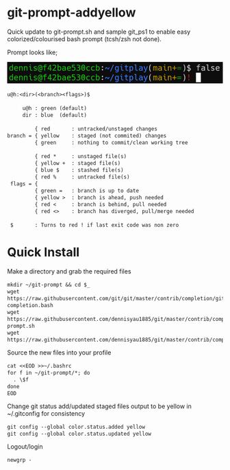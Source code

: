 git-prompt-addyellow
====================

Quick update to git-prompt.sh and sample git_ps1 to enable easy colorized/colourised bash prompt (tcsh/zsh not done).

Prompt looks like;

![dennis@f42bae530ccb:~/gitplay(main*%=)$](https://raw.githubusercontent.com/dennisyau1885/git/master/contrib/completion/git-prompt-moreyellow.gif)

```
u@h:<dir>(<branch><flags>)$

     u@h : green (default)
     dir : blue  (default)
 
         { red       : untracked/unstaged changes
branch = { yellow    : staged (not commited) changes
         { green     : nothing to commit/clean working tree
 
         { red *     : unstaged file(s)
         { yellow +  : staged file(s)
         { blue $    : stashed file(s)
         { red %     : untracked file(s)
 flags = { 
         { green =   : branch is up to date
         { yellow >  : branch is ahead, push needed
         { red <     : branch is behind, pull needed
         { red <>    : branch has diverged, pull/merge needed
 
 $       : Turns to red ! if last exit code was non zero
 ```
 
Quick Install
=============

Make a directory and grab the required files 
```
mkdir ~/git-prompt && cd $_
wget https://raw.githubusercontent.com/git/git/master/contrib/completion/git-completion.bash
wget https://raw.githubusercontent.com/dennisyau1885/git/master/contrib/completion/git-prompt.sh
wget https://raw.githubusercontent.com/dennisyau1885/git/master/contrib/completion/git_ps1
```

Source the new files into your profile
```
cat <<EOD >>~/.bashrc
for f in ~/git-prompt/*; do
  . \$f
done
EOD
```

Change git status add/updated staged files output to be yellow in ~/.gitconfig for consistency 
```
git config --global color.status.added yellow
git config --global color.status.updated yellow
```

Logout/login
```
newgrp -
```
